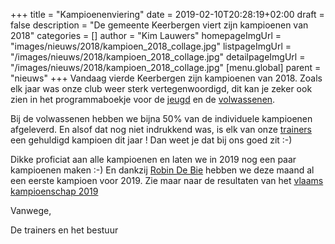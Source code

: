 +++
title = "Kampioenenviering"
date = 2019-02-10T20:28:19+02:00
draft = false
description = "De gemeente Keerbergen viert zijn kampioenen van 2018"
categories = []
author = "Kim Lauwers"
homepageImgUrl = "images/nieuws/2018/kampioen_2018_collage.jpg"
listpageImgUrl = "/images/nieuws/2018/kampioen_2018_collage.jpg"
detailpageImgUrl = "/images/nieuws/2018/kampioen_2018_collage.jpg"
[menu.global]
    parent = "nieuws"
+++
Vandaag vierde Keerbergen zijn kampioenen van 2018.
Zoals elk jaar was onze club weer sterk vertegenwoordigd, dit kan je zeker ook zien in het programmaboekje voor de [jeugd](https://www.jujitsukeerbergen.be/images/nieuws/2019/kampioen_2018_jeugd.jpg) en de [volwassenen](https://www.jujitsukeerbergen.be/images/nieuws/2019/kampioen_2018_senior.jpg). 

Bij de volwassenen hebben we bijna 50% van de individuele kampioenen afgeleverd.
En alsof dat nog niet indrukkend was, is elk van onze [trainers](https://www.jujitsukeerbergen.be/trainers) een gehuldigd kampioen dit jaar !
Dan weet je dat bij ons goed zit :-)

Dikke proficiat aan alle kampioenen en laten we in 2019 nog een paar kampioenen maken :-)
En dankzij [Robin De Bie](https://www.jujitsukeerbergen.be/trainers/#Robin_De%20Bie) hebben we deze maand al een eerste kampioen voor 2019. 
Zie maar naar de resultaten van het [vlaams kampioenschap 2019](https://www.jujitsukeerbergen.be/nieuws/2019/02/03/tweede-open-vlaams-kampioenschap-ju-jitsu-2019/)

Vanwege,

De trainers en het bestuur